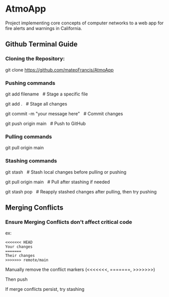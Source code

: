 # AtmoApp
Project implementing core concepts of computer networks to a web app for fire alerts and warnings in California.

## Github Terminal Guide

### Cloning the Repository:
git clone https://github.com/mateoFrancis/AtmoApp

### Pushing commands
 git add filename  &nbsp;&nbsp;# Stage a specific file
 
 git add .                &nbsp;&nbsp;# Stage all changes
 
 git commit -m "your message here"    &nbsp;&nbsp;# Commit changes
 
 git push origin main     &nbsp;&nbsp;# Push to GitHub

### Pulling commands
git pull origin main

### Stashing commands 
git stash                 &nbsp;&nbsp;# Stash local changes before pulling or pushing

git pull origin main      &nbsp;&nbsp;# Pull after stashing if needed

git stash pop             &nbsp;&nbsp;# Reapply stashed changes after pulling, then try pushing

## Merging Conflicts
### Ensure Merging Conflicts don't affect critical code

ex:

```text
<<<<<<< HEAD
Your changes
=======
Their changes
>>>>>>> remote/main
```

Manually remove the conflict markers (<<<<<<<, =======, >>>>>>>)

Then push

If merge conflicts persist, try stashing



